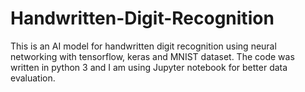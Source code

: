 # Handwritten-Digit-Recognition
This is an AI model for handwritten digit recognition using neural networking with tensorflow, keras and MNIST dataset.
The code was written in python 3 and I am using Jupyter notebook for better data evaluation.
